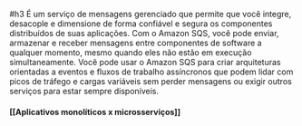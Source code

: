 #h3 
É um serviço de mensagens gerenciado que permite que você integre, desacople e dimensione de forma confiável e segura os componentes distribuídos de suas aplicações. Com o Amazon SQS, você pode enviar, armazenar e receber mensagens entre componentes de software a qualquer momento, mesmo quando eles não estão em execução simultaneamente. Você pode usar o Amazon SQS para criar arquiteturas orientadas a eventos e fluxos de trabalho assíncronos que podem lidar com picos de tráfego e cargas variáveis sem perder mensagens ou exigir outros serviços para estar sempre disponíveis.
#### [[Aplicativos monolíticos x microsserviços]]